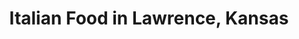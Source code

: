 ---
active: true
name: Italian
sitemap: true
slug: italian
title: Italian Food in Lawrence, Kansas
---